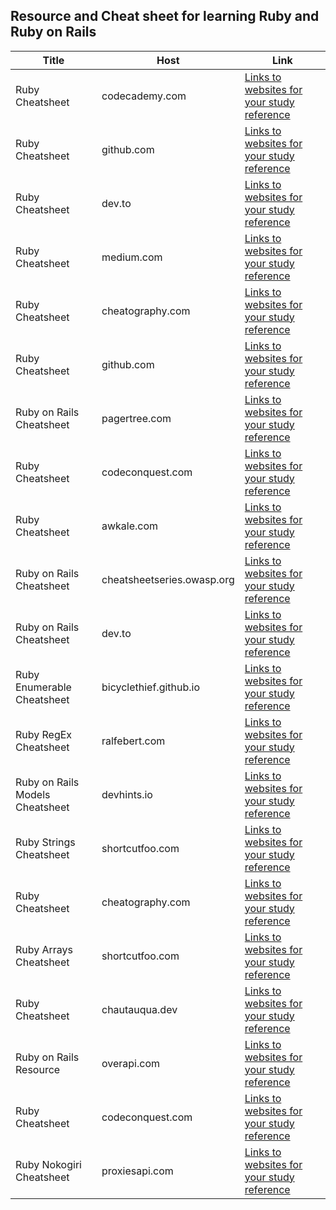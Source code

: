 ## Resource and Cheat sheet for learning Ruby and Ruby on Rails

| Title                           | Host                       | Link                                                                                                                                            |
| ------------------------------- | -------------------------- | ----------------------------------------------------------------------------------------------------------------------------------------------- |
| Ruby Cheatsheet                 | codecademy.com             | [Links to websites for your study reference](https://www.codecademy.com/learn/learn-ruby/modules/learn-ruby-introduction-to-ruby-u/cheatsheet)  |
| Ruby Cheatsheet                 | github.com                 | [Links to websites for your study reference](https://github.com/ThibaultJanBeyer/cheatsheets/blob/master/Ruby-Cheatsheet.md#sorting--comparing) |
| Ruby Cheatsheet                 | dev.to                     | [Links to websites for your study reference](https://dev.to/ericchapman/my-beloved-ruby-cheat-sheet-208o)                                       |
| Ruby Cheatsheet                 | medium.com                 | [Links to websites for your study reference](https://medium.com/@trevahok/coolest-ruby-cheatsheet-ever-for-a-python-coder-part-1-dbdb9cfdd991)  |
| Ruby Cheatsheet                 | cheatography.com           | [Links to websites for your study reference](https://cheatography.com/frankperez/cheat-sheets/ruby-programming/)                                |
| Ruby Cheatsheet                 | github.com                 | [Links to websites for your study reference](https://github.com/lifeparticle/Ruby-Cheatsheet)                                                   |
| Ruby on Rails Cheatsheet        | pagertree.com              | [Links to websites for your study reference](https://pagertree.com/blog/ruby-on-rails-cheat-sheet)                                              |
| Ruby Cheatsheet                 | codeconquest.com           | [Links to websites for your study reference](https://www.codeconquest.com/cheat-sheets/ruby-cheat-sheet/)                                       |
| Ruby Cheatsheet                 | awkale.com                 | [Links to websites for your study reference](https://awkale.me/cheatsheets/ruby/)                                                               |
| Ruby on Rails Cheatsheet        | cheatsheetseries.owasp.org | [Links to websites for your study reference](https://cheatsheetseries.owasp.org/cheatsheets/Ruby_on_Rails_Cheat_Sheet.html)                     |
| Ruby on Rails Cheatsheet        | dev.to                     | [Links to websites for your study reference](https://dev.to/ericchapman/my-beloved-ruby-on-rails-cheat-sheet-50pi)                              |
| Ruby Enumerable Cheatsheet      | bicyclethief.github.io     | [Links to websites for your study reference](https://bicyclethief.github.io/cheatsheets/ruby-enumerables.html)                                  |
| Ruby RegEx Cheatsheet           | ralfebert.com              | [Links to websites for your study reference](https://www.ralfebert.com/snippets/ruby-rails/regex_cheat_sheet/)                                  |
| Ruby on Rails Models Cheatsheet | devhints.io                | [Links to websites for your study reference](https://devhints.io/rails-models)                                                                  |
| Ruby Strings Cheatsheet         | shortcutfoo.com            | [Links to websites for your study reference](https://shortcutfoo.com/app/dojos/ruby-strings/cheatsheet)                                         |
| Ruby Cheatsheet                 | cheatography.com           | [Links to websites for your study reference](https://cheatography.com/tag/ruby/)                                                                |
| Ruby Arrays Cheatsheet          | shortcutfoo.com            | [Links to websites for your study reference](https://shortcutfoo.com/app/dojos/ruby-arrays/cheatsheet)                                          |
| Ruby Cheatsheet                 | chautauqua.dev             | [Links to websites for your study reference](https://chautauqua.dev/cheat-sheets/ruby)                                                          |
| Ruby on Rails Resource          | overapi.com                | [Links to websites for your study reference](https://overapi.com/rubyrails)                                                                     |
| Ruby Cheatsheet                 | codeconquest.com           | [Links to websites for your study reference](https://www.codeconquest.com/wp-content/uploads/Ruby-Cheat-Sheet-by-CodeConquestDOTcom.pdf)        |
| Ruby Nokogiri Cheatsheet        | proxiesapi.com             | [Links to websites for your study reference](https://proxiesapi.com/articles/the-ultimate-nokogiri-cheat-sheet-for-ruby)                        |

